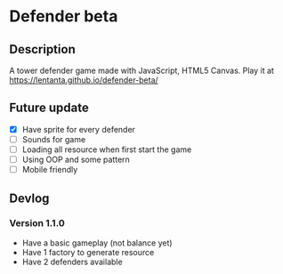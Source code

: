 # Defender beta
## Description
A tower defender game made with JavaScript, HTML5 Canvas.
Play it at https://lentanta.github.io/defender-beta/

## Future update
- [x] Have sprite for every defender
- [ ] Sounds for game
- [ ] Loading all resource when first start the game
- [ ] Using OOP and some pattern
- [ ] Mobile friendly

## Devlog
### Version 1.1.0
- Have a basic gameplay (not balance yet)
- Have 1 factory to generate resource
- Have 2 defenders available